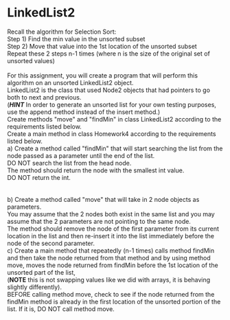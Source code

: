 # LinkedList2
Recall the algorithm for Selection Sort:  
Step 1) Find the min value in the unsorted subset  
Step 2) Move that value into the 1st location of the unsorted subset  
Repeat these 2 steps n-1 times (where n is the size of the original set of unsorted values)  
<br />
For this assignment, you will create a program that will perform this algorithm on an unsorted LinkedList2 object.  
LinkedList2 is the class that used Node2 objects that had pointers to go both to next and previous.   
(***HINT*** In order to generate an unsorted list for your own testing purposes, use the append method instead of the insert method.)  
Create methods "move" and "findMin" in class LinkedList2 according to the requirements listed below.   
Create a main method in class Homework4 according to the requirements listed below.  
a)	Create a method called "findMin" that will start searching the list from the node passed as a parameter until the end of the list.  
DO NOT search the list from the head node.  
The method should return the node with the smallest int value.  
DO NOT return the int.  
<br/>
<br/>
b) Create a method called "move" that will take in 2 node objects as parameters.  
You may assume that the 2 nodes both exist in the same list and you may assume that the 2 parameters are not pointing to the same node.  
The method should remove the node of the first parameter from its current location in the list and then re-insert it into the list immediately before the node of the second parameter.  
c) Create a main method that repeatedly (n-1 times) calls method findMin and then take the node returned from that method and by using method move, moves the node returned from findMin before the 1st location of the unsorted part of the list,  
(**NOTE** this is not swapping values like we did with arrays, it is behaving slightly differently).  
BEFORE calling method move, check to see if the node returned from the findMin method is already in the first location of the unsorted portion of the list. If it is, DO NOT call method move.  

